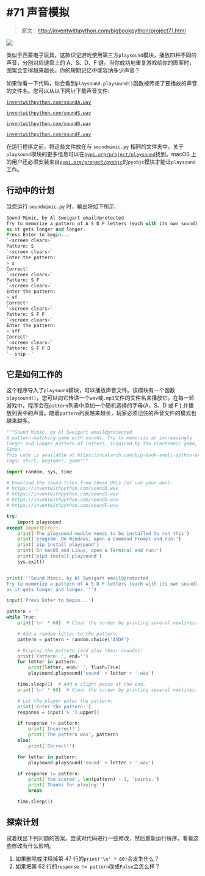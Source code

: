 # #71 声音模拟

> 原文：<http://inventwithpython.com/bigbookpython/project71.html>

![](img/9d995d63aaead72cad01120081eb8f75.png)

类似于西蒙电子玩具，这款识记游戏使用第三方`playsound`模块，播放四种不同的声音，分别对应键盘上的 A、S、D、F 键。当你成功地重复游戏给你的图案时，图案会变得越来越长。你的短期记忆中能容纳多少声音？

如果你看一下代码，你会看到`playsound.playsound()`函数被传递了要播放的声音的文件名。您可以从以下网址下载声音文件:

[`inventwithpython.com/soundA.wav`](https://inventwithpython.com/soundA.wav)

[`inventwithpython.com/soundS.wav`](https://inventwithpython.com/soundS.wav)

[`inventwithpython.com/soundD.wav`](https://inventwithpython.com/soundD.wav)

[`inventwithpython.com/soundF.wav`](https://inventwithpython.com/soundF.wav)

在运行程序之前，将这些文件放在与 `soundmimic.py` 相同的文件夹中。关于`playsound`模块的更多信息可以在[`pypi.org/project/playsound`](https://pypi.org/project/playsound/)找到。macOS 上的用户还必须安装来自[`pypi.org/project/pyobjc`](https://pypi.org/project/pyobjc/)的`pyobjc`模块才能让`playsound`工作。

## 行动中的计划

当您运行 `soundmimic.py` 时，输出将如下所示:

```py
Sound Mimic, by Al Sweigart email@protected
Try to memorize a pattern of A S D F letters (each with its own sound)
as it gets longer and longer.
Press Enter to begin...
`<screen clears>`
Pattern: S
`<screen clears>`
Enter the pattern:
> s
Correct!
`<screen clears>`
Pattern: S F
`<screen clears>`
Enter the pattern:
> sf
Correct!
`<screen clears>`
Pattern: S F F
`<screen clears>`
Enter the pattern:
> sff
Correct!
`<screen clears>`
Pattern: S F F D
`--snip--`
```

## 它是如何工作的

这个程序导入了`playsound`模块，可以播放声音文件。该模块有一个函数`playsound()`，您可以向它传递一个`wav`或`.mp3`文件的文件名来播放它。在每一轮游戏中，程序会在`pattern`列表中添加一个随机选择的字母(A、S、D 或 F ),并播放列表中的声音。随着`pattern`列表越来越长，玩家必须记住的声音文件的模式也越来越多。

```py
"""Sound Mimic, by Al Sweigart email@protected
A pattern-matching game with sounds. Try to memorize an increasingly
longer and longer pattern of letters. Inspired by the electronic game,
Simon.
This code is available at https://nostarch.com/big-book-small-python-programming
Tags: short, beginner, game"""

import random, sys, time

# Download the sound files from these URLs (or use your own):
# https://inventwithpython.com/soundA.wav
# https://inventwithpython.com/soundS.wav
# https://inventwithpython.com/soundD.wav
# https://inventwithpython.com/soundF.wav

try:
    import playsound
except ImportError:
    print('The playsound module needs to be installed to run this')
    print('program. On Windows, open a Command Prompt and run:')
    print('pip install playsound')
    print('On macOS and Linux, open a Terminal and run:')
    print('pip3 install playsound')
    sys.exit()


print('''Sound Mimic, by Al Sweigart email@protected
Try to memorize a pattern of A S D F letters (each with its own sound)
as it gets longer and longer.''')

input('Press Enter to begin...')

pattern = ''
while True:
    print('\n' * 60)  # Clear the screen by printing several newlines.

    # Add a random letter to the pattern:
    pattern = pattern + random.choice('ASDF')

    # Display the pattern (and play their sounds):
    print('Pattern: ', end='')
    for letter in pattern:
        print(letter, end=' ', flush=True)
        playsound.playsound('sound' + letter + '.wav')

    time.sleep(1)  # Add a slight pause at the end.
    print('\n' * 60)  # Clear the screen by printing several newlines.

    # Let the player enter the pattern:
    print('Enter the pattern:')
    response = input('> ').upper()

    if response != pattern:
        print('Incorrect!')
        print('The pattern was', pattern)
    else:
        print('Correct!')

    for letter in pattern:
        playsound.playsound('sound' + letter + '.wav')

    if response != pattern:
        print('You scored', len(pattern) - 1, 'points.')
        print('Thanks for playing!')
        break

    time.sleep(1) 
```

## 探索计划

试着找出下列问题的答案。尝试对代码进行一些修改，然后重新运行程序，看看这些修改有什么影响。

1.  如果删除或注释掉第 47 行的`print('\n' * 60)`会发生什么？
2.  如果把第 62 行的`response != pattern`改成`False`会怎么样？